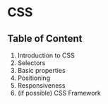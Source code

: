 # CSS

## Table of Content
1. Introduction to CSS
2. Selectors
2. Basic properties
3. Positioning
4. Responsiveness
5. (if possible) CSS Framework

